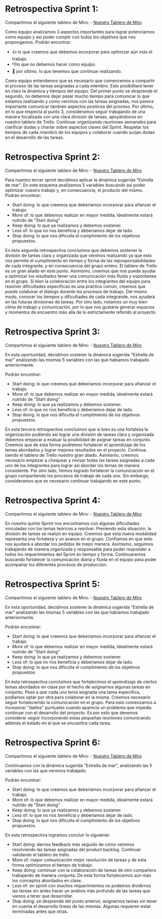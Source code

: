 # Retrospectiva Sprint 1:

Compartimos el siguiente tablero de Miro: - [Nuestro Tablero de Miro](https://miro.com/app/board/o9J_lxDECC0=/)

Como equipo analizamos 3 aspectos importantes para lograr potenciarnos como equipo y así poder cumplir con todos los objetivos que nos propongamos.
Podrán encontrar:
 - :+1: lo que creemos que debemos incorporar para optimizar aún más el trabajo.
 - :-1:lo que no debemos hacer como equipo.
 - :muscle: por último, lo que tenemos que continuar realizando.

Como equipo entendemos que es necesario que comencemos a compartir el proceso de las tareas asignadas a cada miembro. Esto posibilitará tener en claro la dinámica y tiempos del equipo.
Del primer punto se desprende el segundo, no debemos dejar pasar mucho tiempo para comunicar lo que estamos realizando y como venimos con las tareas asignadas, nos parece importante comunicar también aspectos positivos del proceso.
Por último, en lo que respecta al punto 3, consideramos seguir trabajando de una manera focalizada con una clara división de tareas, apoyándonos en nuestro tablero de Trello. Continuar organizando reuniones semanales para clarificar dudas y charlar sobre aspectos claves del Sprint. Respetar los tiempos de cada miembro de los equipos y colaborar cuando surjan dudas en el desarrollo de las tareas.


# Retrospectiva Sprint 2:
Compartimos el siguiente tablero de Miro: - [Nuestro Tablero de Miro](https://miro.com/welcomeonboard/SFlYZjNtMDBnQkZqMmxTZDY3aEZ5YlBiUWVzdHdTWkV2VEJMVGFmM1RHTUJzUlhiVVFxc05pY1NtVVBjSDV2MHwzMDc0NDU3MzYzODI5Mjk0MzMw?invite_link_id=988292318190)

Para nuestro tercer sprint decidimos aplicar la dinámica sugerida "Estrella de mar". 
En este esquema analizamos 5 variables buscando así poder optimizar nuestro trabajo y, en consecuencia, el producto del mismo. 
Podrán encontrar:
 - Start doing: lo que creemos que deberíamos incorporar para afianzar el trabajo.
 - More of: lo que debemos realizar en mayor medida, idealmente estará nutrido de "Start doing"
 - Keep doing: lo que ya realizamos y debemos sostener.
 - Less of: lo que no nos beneficia y deberíamos dejar de lado.
 - Stop doing: lo que nos dificulta el cumplimiento de los objetivos propuestos.

En esta segunda retrospectiva concluimos que debemos sostener la división de tareas clara y organizada que venimos realizando ya que esto nos permite el cumplimiento en tiempo y forma de las reposponsabilidades de cada integrante, y en consecuencia del grupo entero. El tablero de Trello es un gran aliado en este punto.
Asimismo, creemos que nos puede ayudar a optimizar los resultados tener una comunicación más fluida y espontanea en el grupo. Si bien la colaboración entre los integrantes del equipo para resolver dificultades específicas es una práctica común, creemos que puede colaborar el dialogo durante los procesos de trabajo. Del mismo modo, conocer los tiempos y dificultades de cada integrande, nos ayudará en las futuras divisiones de tareas.
Por otro lado, notamos un muy bien clima de trabajo y comunicación, por lo que nos gustaría generar espacios y momentos de encuentro más alla de lo estrictamente referido al proyecto.


# Retrospectiva Sprint 3:
Compartimos el siguiente tablero de Miro: - [Nuestro Tablero de Miro](https://miro.com/app/board/o9J_lk9od6w=/)

En esta oportunidad, decidimos sostener la dinámica sugerida "Estrella de mar" analizando las mismas 5 variables con las que habiamos trabajado anteriormente. 

Podrán encontrar:
 - Start doing: lo que creemos que deberíamos incorporar para afianzar el trabajo.
 - More of: lo que debemos realizar en mayor medida, idealmente estará nutrido de "Start doing"
 - Keep doing: lo que ya realizamos y debemos sostener.
 - Less of: lo que no nos beneficia y deberíamos dejar de lado.
 - Stop doing: lo que nos dificulta el cumplimiento de los objetivos propuestos.

En esta tercera retrospectiva concluimos que si bien es una fortaleza la organización pudiendo así lograr una división de tareas clara y organizada debemos empezar a evaluar la posibilidad de asignar tareas en conjunto. Creemos que de esta forma podremos fortalecer el aprendizaje de los temas abordados y lograr mejores resultados en el proyecto. Continua siendo el tablero de Trello nuestro gran aliado.
Asimismo, creemos necesario empezar a chequear y revisar todas las tareas asignadas a cada uno de los integrantes para lograr asi abordar los temas de manera consistente. 
Por otro lado, hemos logrado fortalecer la comunicación en el grupo compartiendo los procesos de trabajo de cada uno. Sin embargo, consideramos que es necesario continuar trabajando en este punto.

# Retrospectiva Sprint 4:
Compartimos el siguiente tablero de Miro: - [Nuestro Tablero de Miro](https://miro.com/app/board/o9J_lk9od6w=/)

En nuestro quinto Sprint nos encontramos con algunas dificultades vinculadas con los temas teóricos a resolver. Previendo esta situación, la división de tareas se realizó en equipo. Creemos que esta nueva modalidad representa una fortaleza y un avance en el grupo. Confiamos en que esto nos ayudará a abordar los pedidos de mejor manera.
Asimismo, seguimos trabajando de manera organizada y responsable para poder responder a todos los requerimientos del Sprint en tiempo y forma.
Continuaremos buscando fortalecer la comunicación diaria y fluida en el equipo para poder acompañar los diferentes procesos de producción. 

# Retrospectiva Sprint 5:
Compartimos el siguiente tablero de Miro: - [Nuestro Tablero de Miro](https://miro.com/app/board/o9J_lk9od6w=/)

En esta oportunidad, decidimos sostener la dinámica sugerida "Estrella de mar" analizando las mismas 5 variables con las que habiamos trabajado anteriormente. 

Podrán encontrar:
 - Start doing: lo que creemos que deberíamos incorporar para afianzar el trabajo.
 - More of: lo que debemos realizar en mayor medida, idealmente estará nutrido de "Start doing"
 - Keep doing: lo que ya realizamos y debemos sostener.
 - Less of: lo que no nos beneficia y deberíamos dejar de lado.
 - Stop doing: lo que nos dificulta el cumplimiento de los objetivos propuestos.

En esta retrospectiva concluimos que fortalecimos el aprendizaje de ciertos temas abordados en clase por el hecho de asignarnos algunas tareas en conjunto. Pese a que cada uno tenia asignada una tarea específica, podíamos optar por otra para colaborar en la misma.
Creemos necesario seguir fortaleciendo la comunicación en el grupo. Para esto comenzamos a incorporar "dailies" puntuales cuando aparecía un problema que impedía continuar con el desarrollo del proyecto. Es por esto que devemos considerar seguir incorporando estas pequeñas reuniones comunicando además el estado en el que se encuentra cada tarea.

# Retrospectiva Sprint 6:
Compartimos el siguiente tablero de Miro: - [Nuestro Tablero de Miro](https://miro.com/app/board/o9J_lk9od6w=/)

Continuamos con la dinámica sugerida "Estrella de mar", analizando las 5 variables con las que venimos trabajado. 

Podrán encontrar:
 - Start doing: lo que creemos que deberíamos incorporar para afianzar el trabajo.
 - More of: lo que debemos realizar en mayor medida, idealmente estará nutrido de "Start doing"
 - Keep doing: lo que ya realizamos y debemos sostener.
 - Less of: lo que no nos beneficia y deberíamos dejar de lado.
 - Stop doing: lo que nos dificulta el cumplimiento de los objetivos propuestos.

En esta retrospectiva logramos concluir lo siguiente:
 - Start doing: darnos feedback más seguido de cómo venimos resolviendo las tareas asignadas del product backlog. Continuar validando el tablero de trello.
 - More of: mayor comunicación mejor resolución de tareas y de esta forma optimizamos el tiempo de trabajo.
 - Keep doing: continuar con la colaboración de tareas de otro compañero trabajando de manera conjunta. De esta forma fortalecemos aún más los conceptos abordados en clase.
 - Less of: en sprint con muchos requerimientos no podemos dividirnos las tareas sin antes hacer un análisis más profundo de las tareas que vamos a tener que desarrollar.
 - Stop doing: se desprende del punto anterior, asignarnos tareas sin tener en cuenta el desarrollo lineas de las mismas. Algunas requieren estar terminadas antes que otras.
